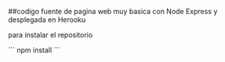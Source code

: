 ##codigo fuente de pagina web muy basica con Node Express y desplegada en Herooku

para instalar el repositorio

´´´
npm install
´´´